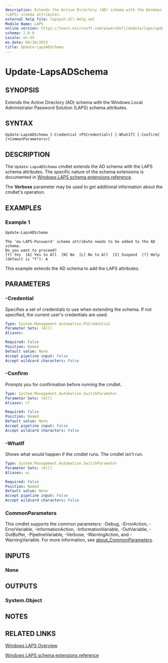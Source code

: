```yaml
---
description: Extends the Active Directory (AD) schema with the Windows Local Administrator Password Solution
(LAPS) schema attributes.
external help file: lapspsh.dll-Help.xml
Module Name: LAPS
online version: https://learn.microsoft.com/powershell/module/laps/update-lapsadschema?view=windowsserver2022-ps&wt.mc_id=ps-gethelp
schema: 2.0.0
Locale: en-US
ms.date: 04/10/2023
title: Update-LapsADSchema
---
```


# Update-LapsADSchema

## SYNOPSIS
Extends the Active Directory (AD) schema with the Windows Local Administrator Password Solution
(LAPS) schema attributes.

## SYNTAX

```
Update-LapsADSchema [-Credential <PSCredential>] [-WhatIf] [-Confirm] [<CommonParameters>]
```

## DESCRIPTION

The `Update-LapsADSchema` cmdlet extends the AD schema with the LAPS schema attributes. The specific
nature of the schema extensions is documented in
[Windows LAPS schema extensions reference](https://go.microsoft.com/fwlink/?linkid=2233804).

The **Verbose** parameter may be used to get additional information about the cmdlet's operation.

## EXAMPLES

### Example 1

```powershell
Update-LapsADSchema
```

```Output
The 'ms-LAPS-Password' schema attribute needs to be added to the AD schema.
Do you want to proceed?
[Y] Yes  [A] Yes to All  [N] No  [L] No to All  [S] Suspend  [?] Help (default is "Y"): A
```

This example extends the AD schema to add the LAPS attributes.

## PARAMETERS

### -Credential

Specifies a set of credentials to use when extending the schema. If not specified, the current
user's credentials are used.

```yaml
Type: System.Management.Automation.PSCredential
Parameter Sets: (All)
Aliases:

Required: False
Position: Named
Default value: None
Accept pipeline input: False
Accept wildcard characters: False
```

### -Confirm

Prompts you for confirmation before running the cmdlet.

```yaml
Type: System.Management.Automation.SwitchParameter
Parameter Sets: (All)
Aliases: cf

Required: False
Position: Named
Default value: None
Accept pipeline input: False
Accept wildcard characters: False
```

### -WhatIf

Shows what would happen if the cmdlet runs. The cmdlet isn't run.

```yaml
Type: System.Management.Automation.SwitchParameter
Parameter Sets: (All)
Aliases: wi

Required: False
Position: Named
Default value: None
Accept pipeline input: False
Accept wildcard characters: False
```

### CommonParameters

This cmdlet supports the common parameters: -Debug, -ErrorAction, -ErrorVariable,
-InformationAction, -InformationVariable, -OutVariable, -OutBuffer, -PipelineVariable, -Verbose,
-WarningAction, and -WarningVariable. For more information, see
[about_CommonParameters](http://go.microsoft.com/fwlink/?LinkID=113216).

## INPUTS

### None

## OUTPUTS

### System.Object

## NOTES

## RELATED LINKS

[Windows LAPS Overview](https://go.microsoft.com/fwlink/?linkid=2233901)

[Windows LAPS schema extensions reference](https://go.microsoft.com/fwlink/?linkid=2233804)
